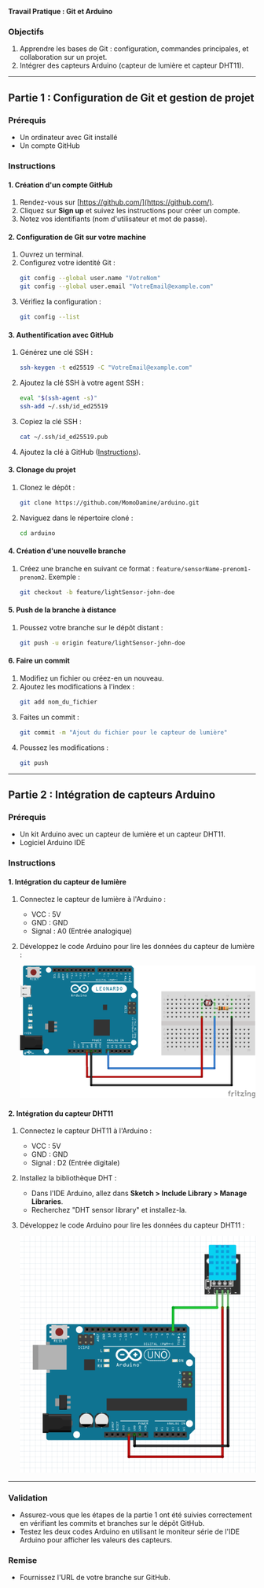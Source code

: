 **Travail Pratique : Git et Arduino**

### Objectifs
1. Apprendre les bases de Git : configuration, commandes principales, et collaboration sur un projet.
2. Intégrer des capteurs Arduino (capteur de lumière et capteur DHT11).

---

## Partie 1 : Configuration de Git et gestion de projet

### Prérequis
- Un ordinateur avec Git installé 
- Un compte GitHub 

### Instructions

#### 1. Création d'un compte GitHub
1. Rendez-vous sur [https://github.com/](https://github.com/).
2. Cliquez sur **Sign up** et suivez les instructions pour créer un compte.
3. Notez vos identifiants (nom d'utilisateur et mot de passe).

#### 2. Configuration de Git sur votre machine
1. Ouvrez un terminal.
2. Configurez votre identité Git :
   ```bash
   git config --global user.name "VotreNom"
   git config --global user.email "VotreEmail@example.com"
   ```
3. Vérifiez la configuration :
   ```bash
   git config --list
   ```
#### 3. Authentification avec GitHub
1. Générez une clé SSH :
   ```bash
   ssh-keygen -t ed25519 -C "VotreEmail@example.com"
   ```
2. Ajoutez la clé SSH à votre agent SSH :
   ```bash
   eval "$(ssh-agent -s)"
   ssh-add ~/.ssh/id_ed25519
   ```
3. Copiez la clé SSH :
   ```bash
   cat ~/.ssh/id_ed25519.pub
   ```
4. Ajoutez la clé à GitHub ([Instructions](https://docs.github.com/en/authentication/connecting-to-github-with-ssh)).

#### 3. Clonage du projet
1. Clonez le dépôt :
   ```bash
   git clone https://github.com/MomoDamine/arduino.git
   ```
2. Naviguez dans le répertoire cloné :
   ```bash
   cd arduino
   ```

#### 4. Création d'une nouvelle branche
1. Créez une branche en suivant ce format : `feature/sensorName-prenom1-prenom2`.
   Exemple :
   ```bash
   git checkout -b feature/lightSensor-john-doe
   ```

#### 5. Push de la branche à distance
1. Poussez votre branche sur le dépôt distant :
   ```bash
   git push -u origin feature/lightSensor-john-doe
   ```

#### 6. Faire un commit
1. Modifiez un fichier ou créez-en un nouveau.
2. Ajoutez les modifications à l'index :
   ```bash
   git add nom_du_fichier
   ```
3. Faites un commit :
   ```bash
   git commit -m "Ajout du fichier pour le capteur de lumière"
   ```
4. Poussez les modifications :
   ```bash
   git push
   ```

---

## Partie 2 : Intégration de capteurs Arduino

### Prérequis
- Un kit Arduino avec un capteur de lumière et un capteur DHT11.
- Logiciel Arduino IDE 

### Instructions

#### 1. Intégration du capteur de lumière
1. Connectez le capteur de lumière à l'Arduino :
   - VCC : 5V
   - GND : GND
   - Signal : A0 (Entrée analogique)
2. Développez le code Arduino pour lire les données du capteur de lumière :
   
   ![Capteur de lumière](photoresistance_arduino-768x430.png)

#### 2. Intégration du capteur DHT11
1. Connectez le capteur DHT11 à l'Arduino :
   - VCC : 5V
   - GND : GND
   - Signal : D2 (Entrée digitale)

2. Installez la bibliothèque DHT :
   - Dans l'IDE Arduino, allez dans **Sketch > Include Library > Manage Libraries**.
   - Recherchez "DHT sensor library" et installez-la.

3. Développez le code Arduino pour lire les données du capteur DHT11 :
   
   ![Capteur de lumière](dht11-schema.png)

---

### Validation
- Assurez-vous que les étapes de la partie 1 ont été suivies correctement en vérifiant les commits et branches sur le dépôt GitHub.
- Testez les deux codes Arduino en utilisant le moniteur série de l'IDE Arduino pour afficher les valeurs des capteurs.

### Remise
- Fournissez l'URL de votre branche sur GitHub.


